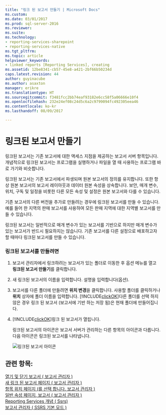 ```yaml
---
title: "링크 된 보고서 만들기 | Microsoft Docs"
ms.custom: 
ms.date: 03/01/2017
ms.prod: sql-server-2016
ms.reviewer: 
ms.suite: 
ms.technology:
- reporting-services-sharepoint
- reporting-services-native
ms.tgt_pltfrm: 
ms.topic: article
helpviewer_keywords:
- linked reports [Reporting Services], creating
ms.assetid: 12be8341-cb57-45e8-a421-2bf66b50234d
caps.latest.revision: 44
author: guyinacube
ms.author: asaxton
manager: erikre
ms.translationtype: HT
ms.sourcegitcommit: f3481fcc2bb74eaf93182e6cc58f5a06666e10f4
ms.openlocfilehash: 232e24ef08c24d5c6a2c9799094fc492305eea46
ms.contentlocale: ko-kr
ms.lasthandoff: 08/09/2017

---
```

# <a name="create-a-linked-report"></a>링크된 보고서 만들기
  링크된 보고서는 기존 보고서에 대한 액세스 지점을 제공하는 보고서 서버 항목입니다. 개념적으로 링크된 보고서는 프로그램을 실행하거나 파일을 열 때 사용하는 프로그램 바로 가기와 비슷합니다.  
  
 링크된 보고서는 기존 보고서에서 파생되며 원본 보고서의 정의를 유지합니다. 또한 항상 원본 보고서의 보고서 레이아웃과 데이터 원본 속성을 상속합니다. 보안, 매개 변수, 위치, 구독 및 일정을 비롯한 다른 모든 속성 및 설정은 원본 보고서와 다를 수 있습니다.  
  
 기존 보고서의 다른 버전을 추가로 만들려는 경우에 링크된 보고서를 만들 수 있습니다. 예를 들어 한 지역의 판매 보고서를 사용하여 모든 판매 지역에 대한 지역별 보고서를 만들 수 있습니다.  
  
 링크된 보고서는 일반적으로 매개 변수가 있는 보고서를 기반으로 하지만 매개 변수가 있는 보고서가 반드시 필요하지는 않습니다. 기존 보고서를 다른 설정으로 배포하고자 할 때마다 링크된 보고서를 만들 수 있습니다.  
  
### <a name="to-create-a-linked-report"></a>링크된 보고서를 만들려면  
  
1.  보고서 관리자에서 링크하려는 보고서가 있는 폴더로 이동한 후 옵션 메뉴를 열고 **링크된 보고서 만들기**를 클릭합니다.  
  
2.  새 링크된 보고서의 이름을 입력합니다. 설명을 입력합니다(옵션).  
  
3.  보고서를 다른 폴더에 만들려면 **위치 변경**을 클릭합니다. 사용할 폴더를 클릭하거나 **위치** 상자에 폴더 이름을 입력합니다. [!INCLUDE[clickOK](../../includes/clickok-md.md)]다른 폴더를 선택 하지 않은 경우 링크 된 보고서 (보고서에 기반 하는 저장 됨)은 현재 폴더에 만들어집니다.  
  
4.  [!INCLUDE[clickOK](../../includes/clickok-md.md)]링크 된 보고서가 열립니다.  
  
     링크된 보고서의 아이콘은 보고서 서버가 관리하는 다른 항목의 아이콘과 다릅니다. 다음 아이콘은 링크된 보고서를 나타냅니다.  
  
     ![링크된 보고서 아이콘](../../reporting-services/report-server/media/hlp-16linked.gif "링크된 보고서 아이콘")  
  
## <a name="see-also"></a>관련 항목:  
 [열기 및 닫기 보고서 &#40; 보고서 관리자 &#41;](../../reporting-services/reports/open-and-close-a-report-report-manager.md)   
 [새 링크 된 보고서 페이지 &#40; 보고서 관리자 &#41;](http://msdn.microsoft.com/library/fefb46e8-6901-4d50-a3f8-7c49ad72e7b1)   
 [항목 위치 페이지 &#40;를 선택 합니다. 보고서 관리자 &#41;](http://msdn.microsoft.com/library/4a53a1a8-d1e1-47ef-b1fc-63352ece7d3c)   
 [일반 속성 페이지, 보고서 &#40; 보고서 관리자 &#41;](http://msdn.microsoft.com/library/66c99d28-ab41-45f0-bf02-ed560293595d)   
 [Reporting Services 개념 &#40; Ssrs&#41;](../../reporting-services/reporting-services-concepts-ssrs.md)   
 [보고서 관리자 &#40; SSRS 기본 모드 &#41;](http://msdn.microsoft.com/library/80949f9d-58f5-48e3-9342-9e9bf4e57896)  
  
  
